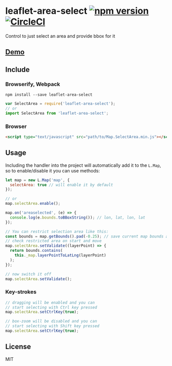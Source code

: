# leaflet-area-select [![npm version](https://badge.fury.io/js/leaflet-area-select.svg)](https://badge.fury.io/js/leaflet-area-select) [![CircleCI](https://circleci.com/gh/w8r/leaflet-area-select/tree/leaflet-1.0.svg?style=svg)](https://circleci.com/gh/w8r/leaflet-area-select/tree/leaflet-1.0)

Control to just select an area and provide bbox for it

## [Demo](http://w8r.github.io/leaflet-area-select/example/)

## Include

### Browserify, Webpack

```shell
npm install --save leaflet-area-select
```

```javascript
var SelectArea = require('leaflet-area-select');
// or
import SelectArea from 'leaflet-area-select';
```

### Browser
```html
<script type="text/javascript" src="path/to/Map.SelectArea.min.js"></script>
```

## Usage

Including the handler into the project will automatically add it to the `L.Map`, 
so to enable/disable it you can use methods:

```javascript
let map = new L.Map('map', {
  selectArea: true // will enable it by default
});

// or
map.selectArea.enable();

map.on('areaselected', (e) => {
  console.log(e.bounds.toBBoxString()); // lon, lat, lon, lat
});

// You can restrict selection area like this:
const bounds = map.getBounds().pad(-0.25); // save current map bounds as restriction area
// check restricted area on start and move
map.selectArea.setValidate((layerPoint) => {
  return bounds.contains(
    this._map.layerPointToLatLng(layerPoint)
  );
});

// now switch it off
map.selectArea.setValidate();

```

### Key-strokes

```javascript
// dragging will be enabled and you can 
// start selecting with Ctrl key pressed
map.selectArea.setCtrlKey(true); 

// box-zoom will be disabled and you can 
// start selecting with Shift key pressed
map.selectArea.setCtrlKey(true); 

```

## License

MIT
